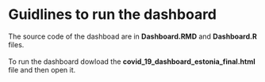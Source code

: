 # Guidlines to run the dashboard
The source code of the dashboad are in **Dashboard.RMD** and  **Dashboard.R** files. <br />
<br />
To run the dashboard dowload the **covid_19_dashboard_estonia_final.html** file and then open it. <br />
